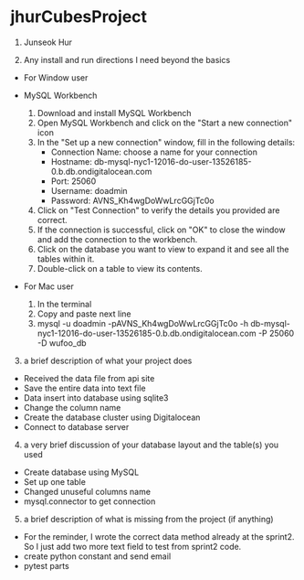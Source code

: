 # jhurCubesProject

1. Junseok Hur

2. Any install and run directions I need beyond the basics
- For Window user
- MySQL Workbench
  1. Download and install MySQL Workbench
  2. Open MySQL Workbench and click on the "Start a new connection" icon
  3. In the "Set up a new connection" window, fill in the following details:
     - Connection Name: choose a name for your connection
     - Hostname: db-mysql-nyc1-12016-do-user-13526185-0.b.db.ondigitalocean.com
     - Port: 25060
     - Username: doadmin
     - Password: AVNS_Kh4wgDoWwLrcGGjTc0o
  4. Click on "Test Connection" to verify the details you provided are correct.
  5. If the connection is successful, click on "OK" to close the window and add the connection to the workbench.
  6. Click on the database you want to view to expand it and see all the tables within it.
  7. Double-click on a table to view its contents.

- For Mac user
  1. In the terminal
  2. Copy and paste next line
  3. mysql -u doadmin -pAVNS_Kh4wgDoWwLrcGGjTc0o -h db-mysql-nyc1-12016-do-user-13526185-0.b.db.ondigitalocean.com -P 25060 -D wufoo_db

3. a brief description of what your project does
- Received the data file from api site
- Save the entire data into text file
- Data insert into database using sqlite3
- Change the column name
- Create the database cluster using Digitalocean
- Connect to database server

4. a very brief discussion of your database layout and the table(s) you used
- Create database using MySQL
- Set up one table
- Changed unuseful columns name
- mysql.connector to get connection

5. a brief description of what is missing from the project (if anything)
- For the reminder, I wrote the correct data method already at the sprint2. So I just add two more text field to test from sprint2 code.
- create python constant and send email
- pytest parts
